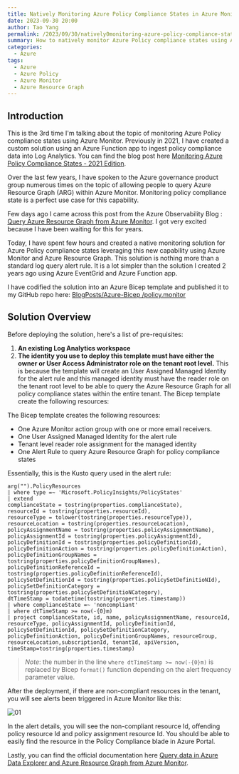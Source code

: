 ```yaml
---
title: Natively Monitoring Azure Policy Compliance States in Azure Monitor - 2023 Edition
date: 2023-09-30 20:00
author: Tao Yang
permalink: /2023/09/30/natively0monitoring-azure-policy-compliance-states-in-azure-monitor-2023-edition/
summary: How to natively monitor Azure Policy compliance states using Azure Monitor and Azure Resource Graph
categories:
  - Azure
tags:
  - Azure
  - Azure Policy
  - Azure Monitor
  - Azure Resource Graph
---
```


## Introduction

This is the 3rd time I'm talking about the topic of monitoring Azure Policy compliance states using Azure Monitor. Previously in 2021, I have created a custom solution using an Azure Function app to ingest policy compliance data into Log Analytics. You can find the blog post here [Monitoring Azure Policy Compliance States - 2021 Edition](https://blog.tyang.org/2021/12/06/monitoring-azure-policy-compliance-states-2021-edition/).

Over the last few years, I have spoken to the Azure governance product group numerous times on the topic of allowing people to query Azure Resource Graph (ARG) within Azure Monitor. Monitoring policy compliance state is a perfect use case for this capability.

Few days ago I came across this post from the Azure Observability Blog : [Query Azure Resource Graph from Azure Monitor](https://techcommunity.microsoft.com/t5/azure-observability-blog/query-azure-resource-graph-from-azure-monitor/ba-p/3918298). I got very excited because I have been waiting for this for years.

Today, I have spent few hours and created a native monitoring solution for Azure Policy compliance states leveraging this new capability using Azure Monitor and Azure Resource Graph. This solution is nothing more than a standard log query alert rule. It is a lot simpler than the solution I created 2 years ago using Azure EventGrid and Azure Function app.

I have codified the solution into an Azure Bicep template and published it to my GitHub repo here: [BlogPosts/Azure-Bicep
/policy.monitor](https://github.com/tyconsulting/BlogPosts/tree/master/Azure-Bicep/policy.monitor)

## Solution Overview

Before deploying the solution, here's a list of pre-requisites:

1. **An existing Log Analytics workspace**
2. **The identity you use to deploy this template must have either the owner or User Access Administrator role on the tenant root level.** This is because the template will create an User Assigned Managed Identity for the alert rule and this managed identity must have the reader role on the tenant root level to be able to query the Azure Resource Graph for all policy compliance states within the entire tenant.
The Bicep template create the following resources:

The Bicep template creates the following resources:

 * One Azure Monitor action group with one or more email receivers.
 * One User Assigned Managed Identity for the alert rule
 * Tenant level reader role assignment for the managed identity
 * One Alert Rule to query Azure Resource Graph for policy compliance states

Essentially, this is the Kusto query used in the alert rule:

```kusto
arg("").PolicyResources
| where type =~ 'Microsoft.PolicyInsights/PolicyStates'
| extend
complianceState = tostring(properties.complianceState),
resourceId = tostring(properties.resourceId),
resourceType = tolower(tostring(properties.resourceType)),
resourceLocation = tostring(properties.resourceLocation),
policyAssignmentName = tostring(properties.policyAssignmentName),
policyAssignmentId = tostring(properties.policyAssignmentId),
policyDefinitionId = tostring(properties.policyDefinitionId),
policyDefinitionAction = tostring(properties.policyDefinitionAction),
policyDefinitionGroupNames = tostring(properties.policyDefinitionGroupNames),
policyDefinitionReferenceId = tostring(properties.policyDefinitionReferenceId),
policySetDefinitionId = tostring(properties.policySetDefinitioNId),
policySetDefinitionCategory = tostring(properties.policySetDefinitioNCategory),
dtTimeStamp = todatetime(tostring(properties.timestamp))
| where complianceState =~ 'noncompliant'
| where dtTimeStamp >= now(-{0}m)
| project complianceState, id, name, policyAssignmentName, resourceId, resourceType, policyAssignmentId, policyDefinitionId, policySetDefinitionId, policySetDefinitionCategory, policyDefinitionAction, policyDefinitionGroupNames, resourceGroup, resourceLocation,subscriptionId, tenantId, apiVersion, timeStamp=tostring(properties.timestamp)
```

>*Note*: the number in the line `where dtTimeStamp >= now(-{0}m)` is replaced by Bicep `format()` function depending on the alert frequency parameter value.

After the deployment, if there are non-compliant resources in the tenant, you will see alerts been triggered in Azure Monitor like this:

![01](../../../../assets/images/2023/09/alert-rule-arg-policy-compliance-01.jpg)

In the alert details, you will see the non-compliant resource Id, offending policy resource Id and policy assignment resource Id. You should be able to easily find the resource in the Policy Compliance blade in Azure Portal.

Lastly, you can find the official documentation here [Query data in Azure Data Explorer and Azure Resource Graph from Azure Monitor](https://learn.microsoft.com/en-us/azure/azure-monitor/logs/azure-monitor-data-explorer-proxy).